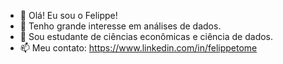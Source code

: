 - 👋 Olá! Eu sou o Felippe!
- 👀 Tenho grande interesse em análises de dados.
- 🌱 Sou estudante de ciências econômicas e ciência de dados.
- 📫 Meu contato:
      https://www.linkedin.com/in/felippetome

